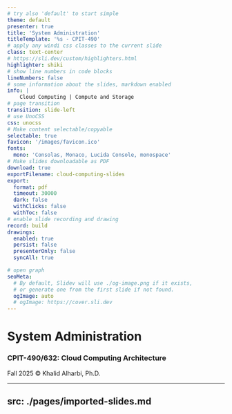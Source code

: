 ```yaml
---
# try also 'default' to start simple
theme: default
presenter: true
title: 'System Administration'
titleTemplate: '%s - CPIT-490'
# apply any windi css classes to the current slide
class: text-center
# https://sli.dev/custom/highlighters.html
highlighter: shiki
# show line numbers in code blocks
lineNumbers: false
# some information about the slides, markdown enabled
info: | 
    Cloud Computing | Compute and Storage
# page transition
transition: slide-left
# use UnoCSS
css: unocss
# Make content selectable/copyable
selectable: true
favicon: '/images/favicon.ico'
fonts:
  mono: 'Consolas, Monaco, Lucida Console, monospace'
# Make slides downloadable as PDF
download: true
exportFilename: cloud-computing-slides
export:
  format: pdf
  timeout: 30000
  dark: false
  withClicks: false
  withToc: false
# enable slide recording and drawing
record: build
drawings:
  enabled: true
  persist: false
  presenterOnly: false
  syncAll: true

# open graph
seoMeta:
  # By default, Slidev will use ./og-image.png if it exists,
  # or generate one from the first slide if not found.
  ogImage: auto
  # ogImage: https://cover.sli.dev
---
```


# System Administration

### CPIT-490/632: Cloud Computing Architecture


<div class="absolute left-30px bottom-30px">
Fall 2025 &copy; Khalid Alharbi, Ph.D.
</div>

---
src: ./pages/imported-slides.md
---